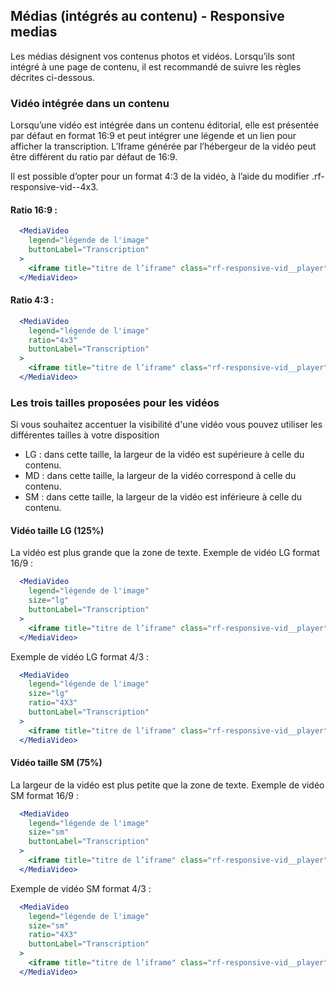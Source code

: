 ## Médias (intégrés au contenu) - Responsive medias
Les médias désignent vos contenus photos et vidéos. Lorsqu’ils sont intégré à une page de contenu, il est recommandé de suivre les règles décrites ci-dessous.

### Vidéo intégrée dans un contenu
Lorsqu’une vidéo est intégrée dans un contenu éditorial, elle est présentée par défaut en format 16:9 et peut intégrer une légende et un lien pour afficher la transcription. L’Iframe générée par l’hébergeur de la vidéo peut être différent du ratio par défaut de 16:9.

Il est possible d’opter pour un format 4:3 de la vidéo, à l’aide du modifier .rf-responsive-vid--4x3.

#### Ratio 16:9 :
```jsx
  <MediaVideo
    legend="légende de l'image"
    buttonLabel="Transcription"
  >
    <iframe title="titre de l’iframe" class="rf-responsive-vid__player" src="https://www.youtube.com/embed/HyirpmPL43I" width="100%" height="100%" frameborder="0" allow="accelerometer; autoplay; encrypted-media; gyroscope; picture-in-picture" allowfullscreen="" />
  </MediaVideo>
```

#### Ratio 4:3 :
```jsx
  <MediaVideo
    legend="légende de l'image"
    ratio="4x3"
    buttonLabel="Transcription"
  >
    <iframe title="titre de l’iframe" class="rf-responsive-vid__player" src="https://www.youtube.com/embed/HyirpmPL43I" width="100%" height="100%" frameborder="0" allow="accelerometer; autoplay; encrypted-media; gyroscope; picture-in-picture" allowfullscreen="" />
  </MediaVideo>
```

### Les trois tailles proposées pour les vidéos
Si vous souhaitez accentuer la visibilité d'une vidéo vous pouvez utiliser les différentes tailles à votre disposition
- LG : dans cette taille, la largeur de la vidéo est supérieure à celle du contenu.
- MD : dans cette taille, la largeur de la vidéo correspond à celle du contenu.
- SM : dans cette taille, la largeur de la vidéo est inférieure à celle du contenu.

#### Vidéo taille LG (125%)
La vidéo est plus grande que la zone de texte.
Exemple de vidéo LG format 16/9 :
```jsx
  <MediaVideo
    legend="légende de l'image"
    size="lg"
    buttonLabel="Transcription"
  >
    <iframe title="titre de l’iframe" class="rf-responsive-vid__player" src="https://www.youtube.com/embed/HyirpmPL43I" width="100%" height="100%" frameborder="0" allow="accelerometer; autoplay; encrypted-media; gyroscope; picture-in-picture" allowfullscreen="" />
  </MediaVideo>
```
Exemple de vidéo LG format 4/3 :
```jsx
  <MediaVideo
    legend="légende de l'image"
    size="lg"
    ratio="4X3"
    buttonLabel="Transcription"
  >
    <iframe title="titre de l’iframe" class="rf-responsive-vid__player" src="https://www.youtube.com/embed/HyirpmPL43I" width="100%" height="100%" frameborder="0" allow="accelerometer; autoplay; encrypted-media; gyroscope; picture-in-picture" allowfullscreen="" />
  </MediaVideo>
```

#### Vidéo taille SM (75%)
La largeur de la vidéo est plus petite que la zone de texte.
Exemple de vidéo SM format 16/9 :
```jsx
  <MediaVideo
    legend="légende de l'image"
    size="sm"
    buttonLabel="Transcription"
  >
    <iframe title="titre de l’iframe" class="rf-responsive-vid__player" src="https://www.youtube.com/embed/HyirpmPL43I" width="100%" height="100%" frameborder="0" allow="accelerometer; autoplay; encrypted-media; gyroscope; picture-in-picture" allowfullscreen="" />
  </MediaVideo>
```
Exemple de vidéo SM format 4/3 :
```jsx
  <MediaVideo
    legend="légende de l'image"
    size="sm"
    ratio="4X3"
    buttonLabel="Transcription"
  >
    <iframe title="titre de l’iframe" class="rf-responsive-vid__player" src="https://www.youtube.com/embed/HyirpmPL43I" width="100%" height="100%" frameborder="0" allow="accelerometer; autoplay; encrypted-media; gyroscope; picture-in-picture" allowfullscreen="" />
  </MediaVideo>
```
